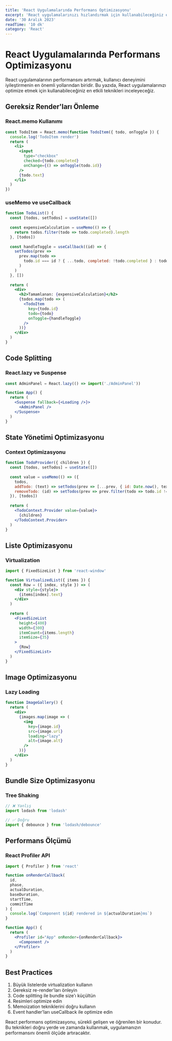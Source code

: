 ```yaml
---
title: 'React Uygulamalarında Performans Optimizasyonu'
excerpt: 'React uygulamalarınızı hızlandırmak için kullanabileceğiniz en etkili performans optimizasyon teknikleri...'
date: '30 Aralık 2023'
readTime: '10 dk'
category: 'React'
---
```


# React Uygulamalarında Performans Optimizasyonu

React uygulamalarının performansını artırmak, kullanıcı deneyimini iyileştirmenin en önemli yollarından biridir. Bu yazıda, React uygulamalarınızı optimize etmek için kullanabileceğiniz en etkili teknikleri inceleyeceğiz.

## Gereksiz Render'ları Önleme

### React.memo Kullanımı

```jsx
const TodoItem = React.memo(function TodoItem({ todo, onToggle }) {
  console.log('TodoItem render')
  return (
    <li>
      <input
        type="checkbox"
        checked={todo.completed}
        onChange={() => onToggle(todo.id)}
      />
      {todo.text}
    </li>
  )
})
```

### useMemo ve useCallback

```jsx
function TodoList() {
  const [todos, setTodos] = useState([])
  
  const expensiveCalculation = useMemo(() => {
    return todos.filter(todo => todo.completed).length
  }, [todos])
  
  const handleToggle = useCallback((id) => {
    setTodos(prev => 
      prev.map(todo => 
        todo.id === id ? { ...todo, completed: !todo.completed } : todo
      )
    )
  }, [])
  
  return (
    <div>
      <h2>Tamamlanan: {expensiveCalculation}</h2>
      {todos.map(todo => (
        <TodoItem 
          key={todo.id} 
          todo={todo} 
          onToggle={handleToggle}
        />
      ))}
    </div>
  )
}
```

## Code Splitting

### React.lazy ve Suspense

```jsx
const AdminPanel = React.lazy(() => import('./AdminPanel'))

function App() {
  return (
    <Suspense fallback={<Loading />}>
      <AdminPanel />
    </Suspense>
  )
}
```

## State Yönetimi Optimizasyonu

### Context Optimizasyonu

```jsx
function TodoProvider({ children }) {
  const [todos, setTodos] = useState([])
  
  const value = useMemo(() => ({
    todos,
    addTodo: (text) => setTodos(prev => [...prev, { id: Date.now(), text }]),
    removeTodo: (id) => setTodos(prev => prev.filter(todo => todo.id !== id))
  }), [todos])
  
  return (
    <TodoContext.Provider value={value}>
      {children}
    </TodoContext.Provider>
  )
}
```

## Liste Optimizasyonu

### Virtualization

```jsx
import { FixedSizeList } from 'react-window'

function VirtualizedList({ items }) {
  const Row = ({ index, style }) => (
    <div style={style}>
      {items[index].text}
    </div>
  )
  
  return (
    <FixedSizeList
      height={400}
      width={300}
      itemCount={items.length}
      itemSize={35}
    >
      {Row}
    </FixedSizeList>
  )
}
```

## Image Optimizasyonu

### Lazy Loading

```jsx
function ImageGallery() {
  return (
    <div>
      {images.map(image => (
        <img
          key={image.id}
          src={image.url}
          loading="lazy"
          alt={image.alt}
        />
      ))}
    </div>
  )
}
```

## Bundle Size Optimizasyonu

### Tree Shaking

```javascript
// ❌ Yanlış
import lodash from 'lodash'

// ✅ Doğru
import { debounce } from 'lodash/debounce'
```

## Performans Ölçümü

### React Profiler API

```jsx
import { Profiler } from 'react'

function onRenderCallback(
  id,
  phase,
  actualDuration,
  baseDuration,
  startTime,
  commitTime
) {
  console.log(`Component ${id} rendered in ${actualDuration}ms`)
}

function App() {
  return (
    <Profiler id="App" onRender={onRenderCallback}>
      <Component />
    </Profiler>
  )
}
```

## Best Practices

1. Büyük listelerde virtualization kullanın
2. Gereksiz re-render'ları önleyin
3. Code splitting ile bundle size'ı küçültün
4. Resimleri optimize edin
5. Memoization tekniklerini doğru kullanın
6. Event handler'ları useCallback ile optimize edin

React performans optimizasyonu, sürekli gelişen ve öğrenilen bir konudur. Bu teknikleri doğru yerde ve zamanda kullanmak, uygulamanızın performansını önemli ölçüde artıracaktır. 